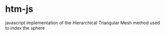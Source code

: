 # htm-js
javascript implementation of the Hierarchical Triangular Mesh method used to index the sphere
